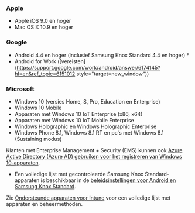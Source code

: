 

### <a name="apple"></a>Apple
  - Apple iOS 9.0 en hoger
  - Mac OS X 10.9 en hoger

### <a name="google"></a>Google
  - Android 4.4 en hoger (inclusief Samsung Knox Standard 4.4 en hoger) *
  - Android for Work ([vereisten](https://support.google.com/work/android/answer/6174145?hl=en&ref_topic=6151012 style="target=new_window"))

### <a name="microsoft"></a>Microsoft
  - Windows 10 (versies Home, S, Pro, Education en Enterprise)
  - Windows 10 Mobile
  - Apparaten met Windows 10 IoT Enterprise (x86, x64)
  - Apparaten met Windows 10 IoT Mobile Enterprise
  - Windows Holographic en Windows Holographic Enterprise
  - Windows Phone 8.1, Windows 8.1 RT en pc's met Windows 8.1 (Sustaining modus)

Klanten met Enterprise Management + Security (EMS) kunnen ook [Azure Active Directory (Azure AD) gebruiken voor het registreren van Windows 10-apparaten](/intune-classic/deploy-use/set-up-windows-device-management-with-microsoft-intune#azure-active-directory-enrollment).

* Een volledige lijst met gecontroleerde Samsung Knox Standard-apparaten is beschikbaar in de [beleidsinstellingen voor Android en Samsung Knox Standard](/intune-classic/android-policy-settings-in-microsoft-intune.md#supported-samsung-knox-standard-devices).

Zie [Ondersteunde apparaten voor Intune](/intune/supported-devices-browsers#intune-supported-devices) voor een volledige lijst met apparaten en beheermethoden.
